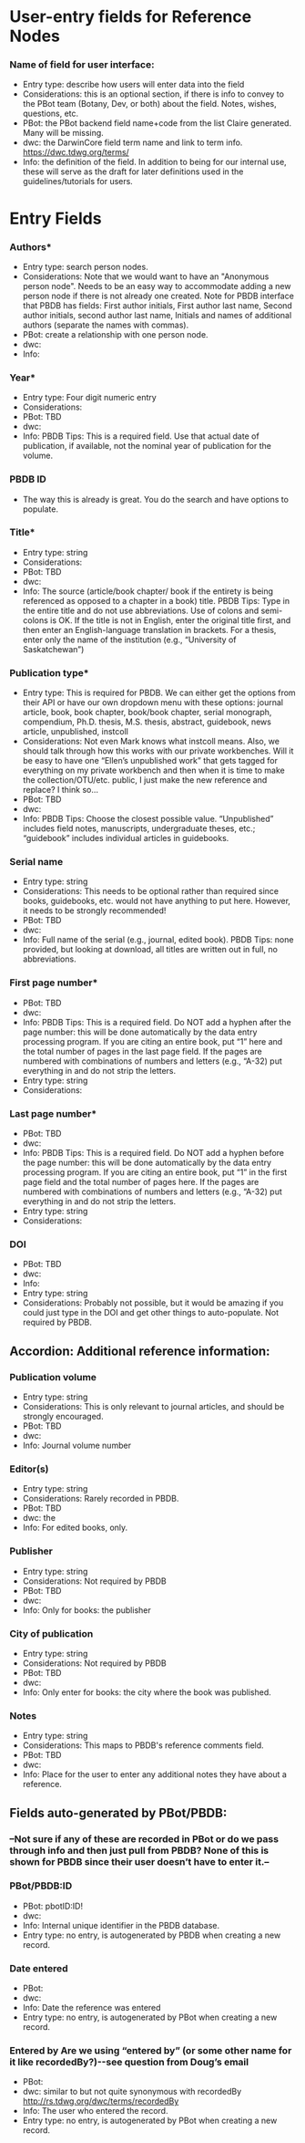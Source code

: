 # User-entry fields for Reference Nodes
 
### Name of field for user interface: 
* Entry type: describe how users will enter data into the field
* Considerations: this is an optional section, if there is info to convey to the PBot team (Botany, Dev, or both) about the field. Notes, wishes, questions, etc. 
* PBot: the PBot backend field name+code from the list Claire generated. Many will be missing.
* dwc: the DarwinCore field term name and link to term info. https://dwc.tdwg.org/terms/ 
* Info: the definition of the field. In addition to being for our internal use, these will serve as the draft for later definitions used in the guidelines/tutorials for users. 

# Entry Fields

### Authors*
* Entry type: search person nodes.
* Considerations: Note that we would want to have an "Anonymous person node". Needs to be an easy way to accommodate adding a new person node if there is not already one created. Note for PBDB interface that PBDB has fields: First author initials, First author last name, Second author initials, second author last name, Initials and names of additional authors (separate the names with commas).
* PBot: create a relationship with one person node.
* dwc: 
* Info: 

### Year* 
* Entry type: Four digit numeric entry
* Considerations:
* PBot: TBD
* dwc: 
* Info: PBDB Tips: This is a required field. Use that actual date of publication, if available, not the nominal year of publication for the volume.

### PBDB ID
* The way this is already is great. You do the search and have options to populate.

### Title* 
* Entry type: string
* Considerations: 
* PBot: TBD
* dwc: 
* Info: The source (article/book chapter/ book if the entirety is being referenced as opposed to a chapter in a book) title. PBDB Tips: Type in the entire title and do not use abbreviations. Use of colons and semi-colons is OK. If the title is not in English, enter the original title first, and then enter an English-language translation in brackets. For a thesis, enter only the name of the institution (e.g., “University of Saskatchewan”)

### Publication type* 
* Entry type: This is required for PBDB. We can either get the options from their API or have our own dropdown menu with these options: journal article, book, book chapter, book/book chapter, serial monograph, compendium, Ph.D. thesis, M.S. thesis, abstract, guidebook, news article, unpublished, instcoll
* Considerations: Not even Mark knows what instcoll means. Also, we should talk through how this works with our private workbenches. Will it be easy to have one “Ellen’s unpublished work” that gets tagged for everything on my private workbench and then when it is time to make the collection/OTU/etc. public, I just make the new reference and replace? I think so…
* PBot: TBD
* dwc: 
* Info: PBDB Tips: Choose the closest possible value. “Unpublished” includes field notes, manuscripts, undergraduate theses, etc.; “guidebook” includes individual articles in guidebooks.

### Serial name 
* Entry type: string
* Considerations: This needs to be optional rather than required since books, guidebooks, etc. would not have anything to put here. However, it needs to be strongly recommended!
* PBot: TBD
* dwc: 
* Info: Full name of the serial (e.g., journal, edited book). PBDB Tips: none provided, but looking at download, all titles are written out in full, no abbreviations. 

### First page number* 
* PBot: TBD
* dwc: 
* Info: PBDB Tips: This is a required field. Do NOT add a hyphen after the page number: this will be done automatically by the data entry processing program. If you are citing an entire book, put “1” here and the total number of pages in the last page field. If the pages are numbered with combinations of numbers and letters (e.g., “A-32) put everything in and do not strip the letters.
* Entry type: string
* Considerations: 

### Last page number* 
* PBot: TBD
* dwc: 
* Info: PBDB Tips: This is a required field. Do NOT add a hyphen before the page number: this will be done automatically by the data entry processing program. If you are citing an entire book, put “1” in the first page field and the total number of pages here. If the pages are numbered with combinations of numbers and letters (e.g., “A-32) put everything in and do not strip the letters.
* Entry type: string
* Considerations: 

### DOI 
* PBot: TBD
* dwc: 
* Info: 
* Entry type: string
* Considerations: Probably not possible, but it would be amazing if you could just type in the DOI and get other things to auto-populate. Not required by PBDB.

## Accordion: Additional reference information:

### Publication volume 
* Entry type: string
* Considerations: This is only relevant to journal articles, and should be strongly encouraged.
* PBot: TBD
* dwc: 
* Info: Journal volume number

### Editor(s) 
* Entry type: string
* Considerations: Rarely recorded in PBDB.
* PBot: TBD
* dwc: the 
* Info: For edited books, only.

### Publisher
* Entry type: string
* Considerations: Not required by PBDB
* PBot: TBD
* dwc: 
* Info: Only for books: the publisher

### City of publication 
* Entry type: string
* Considerations: Not required by PBDB
* PBot: TBD
* dwc: 
* Info: Only enter for books: the city where the book was published. 

### Notes
* Entry type: string
* Considerations: This maps to PBDB's reference comments field.
* PBot: TBD
* dwc: 
* Info: Place for the user to enter any additional notes they have about a reference.

## Fields auto-generated by PBot/PBDB:

### –Not sure if any of these are recorded in PBot or do we pass through info and then just pull from PBDB? None of this is shown for PBDB since their user doesn’t have to enter it.–

### PBot/PBDB:ID
* PBot: pbotID:ID!
* dwc:
* Info: Internal unique identifier in the PBDB database. 
* Entry type: no entry, is autogenerated by PBDB when creating a new record.

### Date entered
* PBot: 
* dwc:
* Info: Date the reference was entered
* Entry type: no entry, is autogenerated by PBot when creating a new record.

### Entered by  Are we using “entered by” (or some other name for it like recordedBy?)--see question from Doug’s email
* PBot: 
* dwc: similar to but not quite synonymous with recordedBy http://rs.tdwg.org/dwc/terms/recordedBy
* Info: The user who entered the record.
* Entry type: no entry, is autogenerated by PBot when creating a new record.
